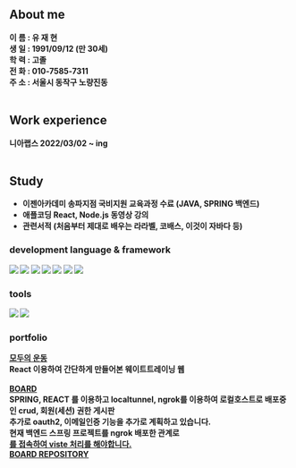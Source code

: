 <h2>About me</h2>
<strong>이  름 : 유 재 현<br>
생  일 : 1991/09/12 (만 30세)<br>
학  력 : 고졸 <br>
전  화 : 010-7585-7311<br>
주  소 : 서울시 동작구 노량진동<br><br>

<h2>Work experience</h2>
니아랩스 2022/03/02 ~ ing<br><br>

<h2>Study</h2>
<ul>
  <li>이젠아카데미 송파지점 국비지원 교육과정 수료 (JAVA, SPRING 백엔드)</li>
  <li>애플코딩 React, Node.js 동영상 강의</li>
  <li>관련서적 (처음부터 제대로 배우는 라라벨, 코배스, 이것이 자바다 등)</li>
</ul>
<h3>development language & framework</h3>
<div style="white-space: nowrap;">
<img src="https://img.shields.io/badge/JAVA-007396?style=flat-square&logo=Java&logoColor=white" />
<img src="https://img.shields.io/badge/HTML5-E34F26?style=flat-square&logo=Html5&logoColor=white" />
<img src="https://img.shields.io/badge/CSS3-1572B6?style=flat-square&logo=Css3&logoColor=white" />
<img src="https://img.shields.io/badge/JAVASCRIPT-F7DF1E?style=flat-square&logo=JavaScript&logoColor=white "/>
<img src="https://img.shields.io/badge/SPRING-6DB33F?style=flat-square&logo=Spring&logoColor=white "/>
<img src="https://img.shields.io/badge/REACT.JS-61DAFB?style=flat-square&logo=REACT&logoColor=white "/>
<img src="https://img.shields.io/badge/LARAVEL-FF2D20?style=flat-square&logo=Laravel&logoColor=white "/> 
</div>
  
<h3>tools</h3>
<div style="white-space: nowrap;">
<img src="https://img.shields.io/badge/Visual Studio Code-007ACC?style=flat-square&logo=Visual Studio Code&logoColor=white "/>
<img src="https://img.shields.io/badge/Eclipse IDE-2C2255?style=flat-square&logo=Eclipse IDE&logoColor=white "/>
</div>

<h3>portfolio</h3>
 
<a href="https://aka-ryu.github.io/" target="_blank">모두의 운동</a><br>
React 이용하여 간단하게 만들어본 웨이트트레이닝 웹<br><br>
<a href="https://react-app-357000.du.r.appspot.com/" target="_blank">BOARD</a><br>
SPRING, REACT 를 이용하고 localtunnel, ngrok를 이용하여 로컬호스트로 배포중인 crud, 회원(세션) 권한 게시판<br>
추가로 oauth2, 이메일인증 기능을 추가로 계획하고 있습니다.<br>
현재 백엔드 스프링 프로젝트를 ngrok 배포한 관계로<br>
<a href="https://a04b-59-10-11-158.jp.ngrok.io/" /> 를 접속하여 viste 처리를 해야합니다.<br>
<a href="https://github.com/aka-ryu/my"/>BOARD REPOSITORY</a>
<br><br><br>
  
</strong>
